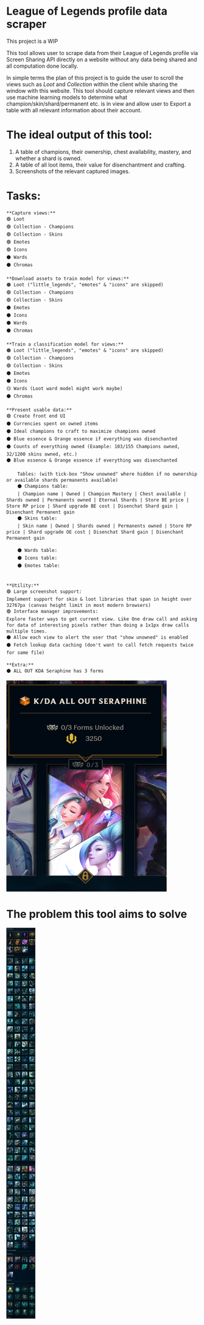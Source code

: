 # League of Legends profile data scraper

This project is a WIP

This tool allows user to scrape data from their League of Legends profile via Screen Sharing API directly on a website without any data being shared and all computation done locally.

In simple terms the plan of this project is to guide the user to scroll the views such as _Loot_ and _Collection_ within the client while sharing the window with this website. This tool should capture relevant views and then use machine learning models to determine what champion/skin/shard/permanent etc. is in view and allow user to Export a table with all relevant information about their account.

# The ideal output of this tool:

1. A table of champions, their ownership, chest availability, mastery, and whether a shard is owned.
2. A table of all loot items, their value for disenchantment and crafting.
3. Screenshots of the relevant captured images.

# Tasks:

```
**Capture views:**
🟢 Loot
🟢 Collection - Champions
🟢 Collection - Skins
🟢 Emotes
🟢 Icons
⚫ Wards
⚫ Chromas

**Download assets to train model for views:**
🟠 Loot ("little_legends", "emotes" & "icons" are skipped)
🟢 Collection - Champions
🟢 Collection - Skins
⚫ Emotes
⚫ Icons
⚫ Wards
⚫ Chromas

**Train a classification model for views:**
🟠 Loot ("little_legends", "emotes" & "icons" are skipped)
🟢 Collection - Champions
🟢 Collection - Skins
⚫ Emotes
⚫ Icons
🟡 Wards (Loot ward model might work maybe)
⚫ Chromas

**Present usable data:**
🟢 Create front end UI
⚫ Currencies spent on owned items
⚫ Ideal champions to craft to maximize champions owned
⚫ Blue essence & Orange essence if everything was disenchanted
⚫ Counts of everything owned (Example: 103/155 Champions owned, 32/1200 skins owned, etc.)
⚫ Blue essence & Orange essence if everything was disenchanted

	Tables: (with tick-box "Show unowned" where hidden if no ownership or available shards permanents available)
    ⚫ Champions table:
    | Champion name | Owned | Champion Mastery | Chest available | Shards owned | Permanents owned | Eternal Shards | Store BE price | Store RP price | Shard upgrade BE cost | Disenchat Shard gain | Disenchant Permanent gain
    ⚫ Skins table:
    | Skin name | Owned | Shards owned | Permanents owned | Store RP price | Shard upgrade OE cost | Disenchat Shard gain | Disenchant Permanent gain

    ⚫ Wards table:
    ⚫ Icons table:
    ⚫ Emotes table:


**Utility:**
🟢 Large screenshot support:
Implement support for skin & loot libraries that span in height over 32767px (canvas height limit in most modern browsers)
🟢 Interface manager improvements:
Explore faster ways to get current view. Like One draw call and asking for data of interesting pixels rather than doing a 1x1px draw calls multiple times.
⚫ Allow each view to alert the user that "show unowned" is enabled
⚫ Fetch lookup data caching (don't want to call fetch requests twice for same file)

**Extra:**
⚫ ALL OUT KDA Seraphine has 3 forms
```

![KDA Seraphine skin](/readme_assets/kda_seraphine.png?raw=true)

# The problem this tool aims to solve

![Loot image](/readme_assets/loot.png?raw=true)
